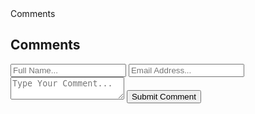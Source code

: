<!DOCTYPE html>
<html lang="en"
<head>
    <meta charset="UTF-8"
    <meta name="viewport" content="width=device-width, initial-scale=1.0"
    <title> Comments</title>
</head>
<body>
    <div class="comment-box">
<h2>Comments</h2>
<form action="#">
    <input type="text" name="full_name" placeholder="Full Name...">
    <input type="email" name="email" placeholder="Email Address...">
    <textarea name="comment" placeholder="Type Your Comment..."></textarea>
<button type="submit">Submit Comment</button>
</form>
</div>
</body>
</html>
